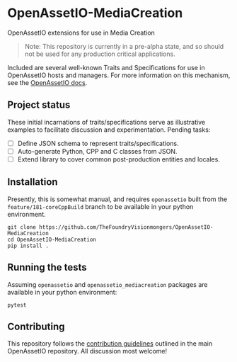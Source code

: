 # OpenAssetIO-MediaCreation

OpenAssetIO extensions for use in Media Creation

> Note: This repository is currently in a pre-alpha state, and so should
> not be used for any production critical applications.

Included are several well-known Traits and Specifications for use in
OpenAssetIO hosts and managers. For more information on this mechanism,
see the [OpenAssetIO docs](https://thefoundryvisionmongers.github.io/OpenAssetIO/).

## Project status

These initial incarnations of traits/specifications serve as
illustrative examples to facilitate discussion and experimentation.
Pending tasks:

- [ ] Define JSON schema to represent traits/specifications.
- [ ] Auto-generate Python, CPP and C classes from JSON.
- [ ] Extend library to cover common post-production entities and
      locales.

## Installation

Presently, this is somewhat manual, and requires `openassetio` built
from the `feature/181-coreCppBuild` branch to be available in your
python environment.

```shell
git clone https://github.com/TheFoundryVisionmongers/OpenAssetIO-MediaCreation
cd OpenAssetIO-MediaCreation
pip install .
```

## Running the tests

Assuming `openassetio` and `openassetio_mediacreation` packages are available in
your python environment:

```shell
pytest
```

## Contributing

This repository follows the [contribution guidelines](https://github.com/TheFoundryVisionmongers/OpenAssetIO/blob/main/contributing/PROCESS.md)
outlined in the main OpenAssetIO repository. All discussion most
welcome!
